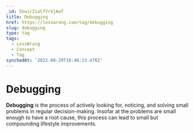 ```yaml
---
_id: 5kwicZiaCfYrXjAwT
title: Debugging
href: https://lesswrong.com/tag/debugging
slug: debugging
type: tag
tags:
  - LessWrong
  - Concept
  - Tag
synchedAt: '2022-08-29T10:48:13.476Z'
---
```


# Debugging

**Debugging** is the process of actively looking for, noticing, and solving small problems in regular decision-making. Insofar at the problems are small enough to have a root cause, this process can lead to small but compounding lifestyle improvements.
